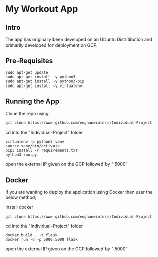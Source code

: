 # My Workout App
## Intro
The app has originally been developed on an Ubuntu Distritibution and primarily developed for deployment on GCP.

## Pre-Requisites

    sudo apt-get update
    sudo apt-get install -y python3
    sudo apt-get install -y python3-pip
    sudo apt-get install -y virtualenv     
    
## Running the App
Clone the repo using;

    git clone https://www.github.com/eoghanwinters/Individual-Project
cd into the "Individual-Project" folder
    
    virtualenv -p python3 venv
    source venv/bin/activate
    pip3 install -r requirements.txt
    python3 run.py
open the external IP given on the GCP followed by ":5000"

## Docker
If you are wanting to deploy the application using Docker then user the below method;

Install docker

    git clone https://www.github.com/eoghanwinters/Individual-Project
cd into the "Individual-Project" folder

    docker build . -t flask
    docker run -d -p 5000:5000 flask
open the external IP given on the GCP followed by ":5000"   
